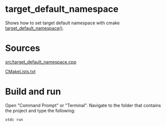 # target_default_namespace

Shows how to set target default namespace with cmake [target_default_namespace()](../../../../scripts/cmake/xtd_commands.cmake).

# Sources

[src/target_default_namespace.cpp](src/target_default_namespace.cpp)

[CMakeLists.txt](CMakeLists.txt)

# Build and run

Open "Command Prompt" or "Terminal". Navigate to the folder that contains the project and type the following:

```shell
xtdc run
```
